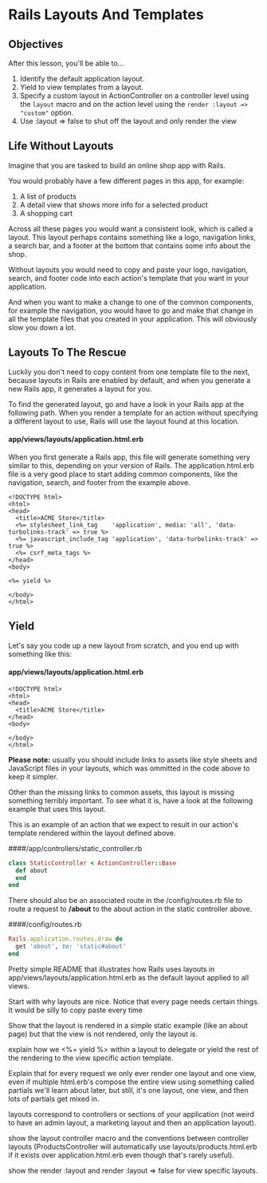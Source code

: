 # Rails Layouts And Templates

## Objectives

After this lesson, you'll be able to...

1. Identify the default application layout.
2. Yield to view templates from a layout.
3. Specify a custom layout in ActionController on a controller level using the `layout` macro and on the action level using the `render :layout => "custom"` option.
4. Use :layout => false to shut off the layout and only render the view

## Life Without Layouts

Imagine that you are tasked to build an online shop app with Rails.

You would probably have a few different pages in this app, for example: 

1. A list of products
2. A detail view that shows more info for a selected product
3. A shopping cart

Across all these pages you would want a consistent look, which is called a layout. This layout perhaps contains something like a logo, navigation links, a search bar, and a footer at the bottom that contains some info about the shop.

Without layouts you would need to copy and paste your logo, navigation, search, and footer code into each action's template that you want in your application.

And when you want to make a change to one of the common components, for example the navigation, you would have to go and make that change in all the template files that you created in your application. This will obviously slow you down a lot.

## Layouts To The Rescue

Luckily you don't need to copy content from one template file to the next, because layouts in Rails are enabled by default, and when you generate a new Rails app, it generates a layout for you. 

To find the generated layout, go and have a look in your Rails app at the following path. When you render a template for an action without specifying a different layout to use, Rails will use the layout found at this location.

#### app/views/layouts/application.html.erb

When you first generate a Rails app, this file will generate something very similar to this, depending on your version of Rails. The application.html.erb file is a very good place to start adding common components, like the navigation, search, and footer from the example above. 

```erb
<!DOCTYPE html>
<html>
<head>
  <title>ACME Store</title>
  <%= stylesheet_link_tag    'application', media: 'all', 'data-turbolinks-track' => true %>
  <%= javascript_include_tag 'application', 'data-turbolinks-track' => true %>
  <%= csrf_meta_tags %>
</head>
<body>

<%= yield %>

</body>
</html>
```

## Yield

Let's say you code up a new layout from scratch, and you end up with something like this:

#### app/views/layouts/application.html.erb

```erb
<!DOCTYPE html>
<html>
<head>
  <title>ACME Store</title>
</head>
<body>

</body>
</html>
```

**Please note:** usually you should include links to assets like style sheets and JavaScript files in your layouts, which was ommitted in the code above to keep it simpler. 

Other than the missing links to common assets, this layout is missing something terribly important. To see what it is, have a look at the following example that uses this layout. 

This is an example of an action that we expect to result in our action's template rendered within the layout defined above.

####/app/controllers/static_controller.rb

```ruby
class StaticController < ActionController::Base
  def about
  end
end
```

There should also be an associated route in the /config/routes.rb file to route a request to **/about** to the about action in the static controller above.

####/config/routes.rb
```ruby
Rails.application.routes.draw do
  get 'about', to: 'static#about'
end
```


Pretty simple README that illustrates how Rails uses layouts in app/views/layouts/application.html.erb as the default layout applied to all views.

Start with why layouts are nice. Notice that every page needs certain things. It would be silly to copy paste every time

Show that the layout is rendered in a simple static example (like an about page) but that the view is not rendered, only the layout is.

explain how we <%= yield %> within a layout to delegate or yield the rest of the rendering to the view specific action template.

Explain that for every request we only ever render one layout and one view, even if multiple html.erb's compose the entire view using something called partials we'll learn about later, but still, it's one layout, one view, and then lots of partials get mixed in.

layouts correspond to controllers or sections of your application (not weird to have an admin layout, a marketing layout and then an application layout).

show the layout controller macro and the conventions between controller layouts (ProductsController will automatically use layouts/products.html.erb if it exists over application.html.erb even though that's rarely useful).

show the render :layout and render :layout => false for view specific layouts.
